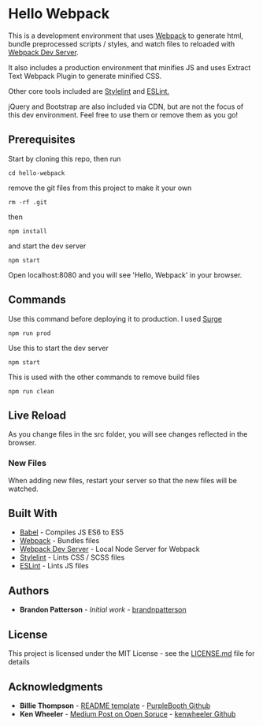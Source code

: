 # Hello Webpack

This is a development environment that uses [Webpack](https://webpack.js.org/) to generate html, bundle preprocessed scripts / styles, and watch files to reloaded with [Webpack Dev Server](https://github.com/webpack/webpack-dev-server).

It also includes a production environment that minifies JS and uses Extract Text Webpack Plugin to generate minified CSS.

Other core tools included are [Stylelint](https://stylelint.io/) and [ESLint.](https://eslint.org/)

jQuery and Bootstrap are also included via CDN, but are not the focus of this dev environment. Feel free to use them or remove them as you go!

## Prerequisites

Start by cloning this repo, then run

```
cd hello-webpack
```

remove the git files from this project to make it your own
```
rm -rf .git
```

then
```
npm install
```
and start the dev server
```
npm start
```

Open localhost:8080 and you will see 'Hello, Webpack' in your browser.

## Commands

Use this command before deploying it to production. I used [Surge](https://surge.sh/)
```
npm run prod
```
Use this to start the dev server
```
npm start
```

This is used with the other commands to remove build files
```
npm run clean
```

## Live Reload

As you change files in the src folder, you will see changes reflected in the browser.

### New Files
When adding new files, restart your server so that the new files will be watched.

## Built With

* [Babel](https://babeljs.io/) - Compiles JS ES6 to ES5
* [Webpack](https://webpack.js.org/) - Bundles files
* [Webpack Dev Server](https://github.com/webpack/webpack-dev-server) - Local Node Server for Webpack
* [Stylelint](https://stylelint.io/) - Lints CSS / SCSS files
* [ESLint](https://eslint.org/) - Lints JS files

## Authors

* **Brandon Patterson** - *Initial work* - [brandnpatterson](https://github.com/brandnpatterson)

## License

This project is licensed under the MIT License - see the [LICENSE.md](LICENSE.md) file for details

## Acknowledgments

* **Billie Thompson** - [README template](https://gist.github.com/PurpleBooth/109311bb0361f32d87a2) - [PurpleBooth Github](https://github.com/PurpleBooth)
* **Ken Wheeler** - [Medium Post on Open Soruce](https://medium.com/@ken_wheeler/a-bitter-guide-to-open-source-a8e3b6a3c1c4) - [kenwheeler Github](https://github.com/kenwheeler)
